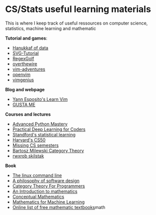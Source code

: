 # CS/Stats useful learning materials

This is where I keep track of useful ressources on computer science,
statistics, machine learning and mathematic

**Tutorial and games**:

- [Hanukkaf of data](https://hanukkah.bluebird.sh)
- [SVG-Tutorial](https://svg-tutorial.com/)
- [RegexGolf](https://alf.nu/RegexGolf)
- [overthewire](https://overthewire.org/wargames/bandit/)
- [vim-adventures](https://vim-adventures.com/)
- [openvim](https://www.openvim.com/)
- [vimgenius](http://www.vimgenius.com/)

**Blog and webpage**

- [Yann Esposito's Learn
  Vim](https://yannesposito.com/Scratch/en/blog/Learn-Vim-Progressively/)
- [GUSTA ME](https://sites.google.com/site/mb3gustame)


**Courses and lectures**

- [Advanced Python
  Mastery](https://github.com/dabeaz-course/python-mastery)
- [Practical Deep Learning for Coders](https://course.fast.ai/)
- [Standford's statistical
  learning](https://online.stanford.edu/courses/sohs-ystatslearning-statistical-learning)
- [Harvard's CS50](https://cs50.harvard.edu/x/2023/)
- [Missing CS semesters](https://www.youtube.com/c/MissingSemester)
- [Bartosz Milewski Category
  Theory](https://www.youtube.com/@DrBartosz/playlists)
- [rwxrob skilstak](https://www.youtube.com/rwxrob)

**Book**

- [The linux command line](https://www.linuxcommand.org/tlcl.php)
- [A philosophy of software
  design](https://web.stanford.edu/~ouster/cgi-bin/book.php)
- [Category Theory For
  Programmers](https://github.com/hmemcpy/milewski-ctfp-pdf)
- [An Introduction to
  mathematics](https://gutenberg.org/files/41568/41568-pdf.pdf)
- [Conceptual
  Mathematics](https://ia801005.us.archive.org/30/items/F.WilliamLawvereStephenH.SchanuelConceptualMathematicsAFirstIntroductionToCatego/F.%20William%20Lawvere%2C%20Stephen%20H.%20Schanuel%20-%20Conceptual%20Mathematics_%20A%20First%20Introduction%20to%20Categories%20%282009%2C%20Cambridge%20University%20Press%29%20%281%29_text.pdf)
- [Mathematics for Machine
  Learning](https://mml-book.github.io/book/mml-book.pdf)
- [Online list of free mathematic textbooks](http://www.infobooks.org/free-pdf-books/math/)math
